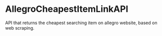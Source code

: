 # AllegroCheapestItemLinkAPI
API that returns the cheapest searching item on allegro website, based on web scraping.
